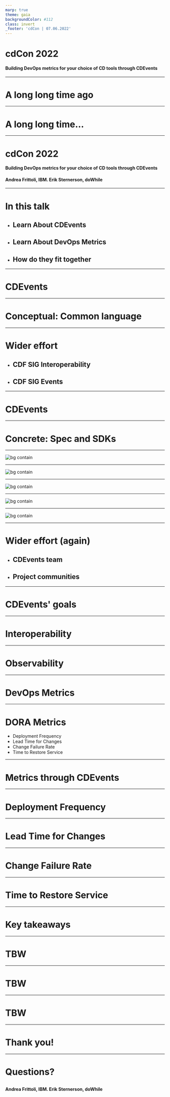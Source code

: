 ```yaml
---
marp: true
theme: gaia
backgroundColor: #112
class: invert
_footer: 'cdCon | 07.06.2022'
---
```

<!-- Uses MARP, see https://marp.app/ -->

<!--
class:
 - lead
 - invert
-->

# cdCon 2022

#### Building DevOps metrics for your choice of CD tools through CDEvents

---
# A long long time ago

<!-- Notes
Erik

In October of 2012 I was working in the telecom industry and I had just gotten
involved in one of the earlier CI/CD efforts in my workplace.

I got my manager to explain the current situation and he said, "Well, Erik, to
start with we make releases every six months, right? The development of those
releases typically start around a year before release, and the releases get
verified by the verification teams during the last three months before release."
-->

---
# A long long time...

<!-- Notes

So, this means developers frequently need to wait a few months for their work to
be fully tested. And, of course, it is unlikely that whatever they are working
on right now is directly related to what is being verified by the verification
team. If a bug is discovered, developers need to make the mother of all
context switches to find and fix it. Not at all good.

My manager then proclaimed "We need to bring this time, the time from
development to verification and release, down from a few months to a few hours."

I remember thinking "going from months to hours seems like a crazy big step!"
but I have since been shown over and over again that this step is actually not
that crazy!

One factor that really helps taking this step is to understand where our
bottlenecks are, and for that we need metrics.

My name is Erik Sternerson...
-->

---
# cdCon 2022

#### Building DevOps metrics for your choice of CD tools through CDEvents

####

####

#### Andrea Frittoli, IBM. Erik Sternerson, doWhile

---
<!--
_class:
 - invert
-->

# In this talk
<!-- Comment
-->

<!-- Notes
Andrea
-->

* ## Learn About CDEvents

* ## Learn About DevOps Metrics

* ## How do they fit together

---

# CDEvents

<!-- TODO
A couple of slides
- Project goals (and history?)
- Use cases
-->

<!-- Notes
Erik
-->

---

# Conceptual: Common language

<!-- The conceptual goal of the CDEvents project is to help build a common
language for CI/CD and surrounding domains.

-->

---

<!--
_class:
 - invert
-->

# Wider effort

<!-- So I set "help build" just now, and that is because this it is not only
CDEvents involved in this work. -->

* ## CDF SIG Interoperability

<!-- The Interoperability special interests group of the Continuous Delivery
foundation can probably be seen as the "driver" of establishing this common
language.

This group does a lot of work defining and establishing terms for
similar concepts across the CI/CD ecosystem, and a lot of these terms pop up in
the CDEvents project in one way or another.
 -->

* ## CDF SIG Events

<!-- The Events special interest group spawned out of the interoperability
group in {TODO DATE late 2020} as a workgroup focusing specifically on a
vocabulary for events in CI/CD.

It became a full SIG {TODO DATE about a year later}, and is the root of...
 -->

---

# CDEvents

<!-- The CDEvents project, and its concrete goal: -->

---

# Concrete: Spec and SDKs

<!-- To build a specification for events in CI/CD, and to build a set of SDKs
that help others send and receive such events.
-->

---

![bg contain](images/spec-sdk-pocs-1.svg)

<!-- Lets dig in to the spec a bit first. -->

---

![bg contain](images/spec-sdk-pocs-1-extra.svg)

<!-- The CDEvents spec declares a number of events that represents things that
may happen in CI/CD, such as a change having been merged, a task having been
run or a new version of a service having been deployed.

The spec also defines what data can or must be sent for such events, typically
data needed by the receivers of the events.

And finally, as CDEvents is based on CloudEvents, the spec also provides
rules and guidelines for how to use the attributes provided by the CloudEvents
specs, such as source and subject.
 -->

---

![bg contain](images/spec-sdk-pocs-2.svg)

<!-- Given this spec, we can now work on a set of SDKs for multiple
programming languages and platforms. -->

---

![bg contain](images/spec-sdk-pocs-2-extra.svg)

<!-- So if we want to send an event such as ServiceDeployed in a language
for which we have an SDK, we can get quite a lot of help on the way. -->

---

![bg contain](images/spec-sdk-pocs-3.svg)

<!-- Finally, with the SDKs, we can work on integrating CDEvents into
new and existing tools and solutions such as your Jenkinses, Argos,
Keptns and Tektons, and set up various proof-of-concepts
to test out new ideas and help drive the specification forward. -->

---

<!--
_class:
 - invert
-->

# Wider effort (again)

<!-- And this AGAIN is a wider effort. -->

* ## CDEvents team

<!-- The spec itself is driven by the CDEvents team, but with plenty of
support, input and feedback from the wider community. -->

* ## Project communities

<!-- Several integrations and proof-of-concepts and at least one of the SDKs
thus far have been done wholly or partly outside of the CDEvents project itself,
by members of the community for the projects  -->

---

# CDEvents' goals

<!-- Lastly about CDEvents, I want to just very briefly cover the two main
areas that we want to address with our project. We have covered these goals
in way more detail in previous talks, but for the purpose of this talk,
our two main goals are... -->

---

# Interoperability

<!-- First, interoperability, making things work together by having
them speak a common language. -->

---

# Observability

<!-- And second, and the most relevant for this talk, observability,
providing both directives on what to send, as well as when to send it.

Through observability comes a great opportunity for building metrics,
and the main focus today is DevOps metrics. Andrea, do you want to
tell us a bit about those? -->

---

# DevOps Metrics

<!-- TODO
A couple of slides
- Intro to DevOps metrics, high performing teams, measuring performance
- Specifically, DORA metrics
-->

<!-- Notes
Thanks Erik for the great introduction about CDEvents.

The State of the DevOps Report, published by Puppet, has been looking at
how organization implement DevOps over the years. Already since 2013
the report had identified a set of metrics which describe measurable
outcome of organizations implementing DevOps practices.

Andrea
-->

---

<!--
_class:
 - invert
-->

# DORA Metrics

* Deployment Frequency
* Lead Time for Changes
* Change Failure Rate
* Time to Restore Service

<!-- Notes

The four metrics used by the report are those identified by the DORA group.
These metrics span the entire software lifecycle. They do not necessarily
cover all aspects of DevOps, and organizations may define other metrics as
required. Something that is apparent from this list of metrics is that no
single tool will produce the data required to calculate them.

Having a common language like CDEvents spoken by different tools would
simplify the analysis of data required to calculate the metrics.
Our goal is to foster an ecosystem of tools that will be able to do this
for systems that can produce CDEvents.

[TBD] Plug in new tools. Let each tool focus on one thing it does well.

Andrea
-->

---

# Metrics through CDEvents

<!--TODO
-->

<!-- Notes

Let's now dive into each metric, to see which CDEvent types and data can
be used to produce the data required.

Andrea
-->

---

# Deployment Frequency

<!--
class:
 - invert
-->

<!-- Notes

Let's take a few examples:
- kubectl or another deployment tool in a Tekton Task
- gitops tool like ArgoCD and Flux
- spinnaker
- keptn

The relevant data here is:
- environment (deployment event)
- artifact name (deployment event)

Erik
-->

---

# Lead Time for Changes

<!-- Notes

Examples:
- Kaniko, Buildah for container images
- Tekton, Jenkins, Shipwright

Assuming a single artifact, single branch, how this metric is
calculated still depends on the versioning scheme used for the
artifact. No back-porting means that a change is always included
in the next build after to the change is merged, and in all builds
after that. If the build model is more complex, we must rely on the
change ID, the latest change ID from the build, and ask the SCM if
the change ID was merged before the build change ID.

The relevant data is:
- the timestamp (change and build events)
- the repository (change and build events)
- the latest change ID (build event)
- the change ID (change event)

Deployment tools, that Erik introduced, take a specific build and
deploy it to production. The artifact name is not enough, we need
the artifact ID so that we may associate a specific artifact and thus
specific changes.

The relevant data is:
- the artifact ID (deploy and build events)

In real life, we will often need to consider composition scenarios,
where an artifact is not directly deployed, but it's used instead to
build a composite artifact or collection of artifacts (release).

We started investigating how to define such scenarios in CDEvents,
exploring the idea of composition.

Andrea
-->

---

# Change Failure Rate

<!--

Erik
-->
---

# Time to Restore Service

<!-- Note

A service degradation may be solved in a number of ways:
- a rollback or the deployment of a newer version
- scaling, horizontally or vertically
- a change external to the system that suffered the degradation (change in load,
  a broken dependency is fixed, etc)

The time to restore service may be or may be not associated with a change in the
system, thus we need to model that in the events.

To calculate the time to restore service we therefore require events that are
specific to degradation of a service as well as its restoration.
Where relevant, such events may include the ID of a deployment or a change that
solved the issues, but such data will not be mandatory.

In many instances the resolution may not be automated at all. The CDEvents SDKs
(or CLI) may be used to provide a workflow for engineers to record the data
required to keep track of the "time to restore service".

Keptn provides abstractions, automation and events related to SLIs, SLOs and
problems. That enables generating events valuable for tracking the time to
restore service metric. The CDEvents project is evaluating whether to adopt
the Keptn model for its own application lifecycle type of events.

Other tools like Knative implement scaling based on metrics, so it might be
possible for Knative autoscaler to send CDEvents about issues starting and being
resolved.

Andrea
-->

---
# Key takeaways

---

# TBW
<!-- Notes

Something along the lines of:

- Metrics are hard regardless
- A common language can help
- Call to action
-->

---

# TBW

---

# TBW

---

# Thank you!

---
<!--
_footer: 'cdCon | 07.06.2022'
-->

# Questions?

##
##
##
##
##

#### Andrea Frittoli, IBM. Erik Sternerson, doWhile
